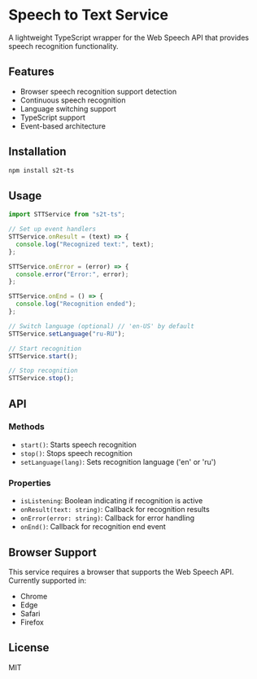 # Speech to Text Service

A lightweight TypeScript wrapper for the Web Speech API that provides speech recognition functionality.

## Features

- Browser speech recognition support detection
- Continuous speech recognition
- Language switching support
- TypeScript support
- Event-based architecture

## Installation

```bash
npm install s2t-ts
```

## Usage

```typescript
import STTService from "s2t-ts";

// Set up event handlers
STTService.onResult = (text) => {
  console.log("Recognized text:", text);
};

STTService.onError = (error) => {
  console.error("Error:", error);
};

STTService.onEnd = () => {
  console.log("Recognition ended");
};

// Switch language (optional) // 'en-US' by default
STTService.setLanguage("ru-RU");

// Start recognition
STTService.start();

// Stop recognition
STTService.stop();
```

## API

### Methods

- `start()`: Starts speech recognition
- `stop()`: Stops speech recognition
- `setLanguage(lang)`: Sets recognition language ('en' or 'ru')

### Properties

- `isListening`: Boolean indicating if recognition is active
- `onResult(text: string)`: Callback for recognition results
- `onError(error: string)`: Callback for error handling
- `onEnd()`: Callback for recognition end event

## Browser Support

This service requires a browser that supports the Web Speech API. Currently supported in:

- Chrome
- Edge
- Safari
- Firefox

## License

MIT
